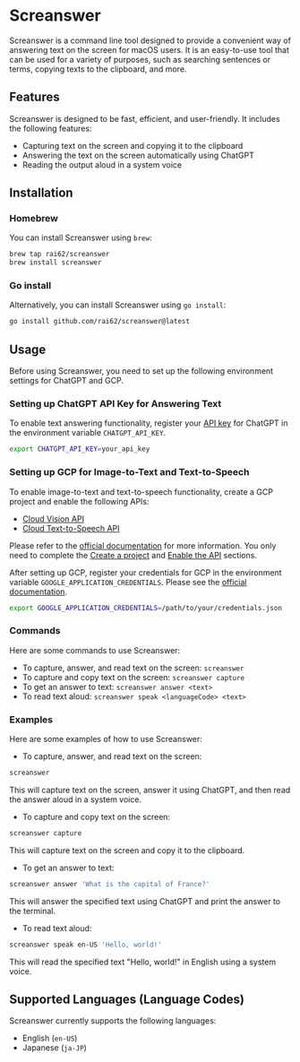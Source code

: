 # Screanswer

Screanswer is a command line tool designed to provide a convenient way of answering text on the screen for macOS users.
It is an easy-to-use tool that can be used for a variety of purposes, such as searching sentences or terms, copying texts to the clipboard, and more.

## Features

Screanswer is designed to be fast, efficient, and user-friendly. It includes the following features:

- Capturing text on the screen and copying it to the clipboard
- Answering the text on the screen automatically using ChatGPT
- Reading the output aloud in a system voice

## Installation

### Homebrew

You can install Screanswer using `brew`:

```sh
brew tap rai62/screanswer
brew install screanswer
```

### Go install

Alternatively, you can install Screanswer using `go install`:

```sh
go install github.com/rai62/screanswer@latest
```

## Usage

Before using Screanswer, you need to set up the following environment settings for ChatGPT and GCP.

### Setting up ChatGPT API Key for Answering Text

To enable text answering functionality, register your [API key](https://platform.openai.com/account/api-keys) for ChatGPT in the environment variable `CHATGPT_API_KEY`.

```sh
export CHATGPT_API_KEY=your_api_key
```

### Setting up GCP for Image-to-Text and Text-to-Speech

To enable image-to-text and text-to-speech functionality, create a GCP project and enable the following APIs:

- [Cloud Vision API](https://console.cloud.google.com/apis/api/vision.googleapis.com)
- [Cloud Text-to-Speech API](https://console.cloud.google.com/apis/api/texttospeech.googleapis.com)

Please refer to the [official documentation](https://cloud.google.com/vision/docs/setup) for more information.
You only need to complete the [Create a project](https://cloud.google.com/vision/docs/setup#project) and [Enable the API](https://cloud.google.com/vision/docs/setup#api) sections.

After setting up GCP, register your credentials for GCP in the environment variable `GOOGLE_APPLICATION_CREDENTIALS`.
Please see the [official documentation](https://cloud.google.com/docs/authentication/application-default-credentials).

```sh
export GOOGLE_APPLICATION_CREDENTIALS=/path/to/your/credentials.json
```

### Commands

Here are some commands to use Screanswer:

- To capture, answer, and read text on the screen: `screanswer`
- To capture and copy text on the screen: `screanswer capture`
- To get an answer to text: `screanswer answer <text>`
- To read text aloud: `screanswer speak <languageCode> <text>`

### Examples

Here are some examples of how to use Screanswer:

- To capture, answer, and read text on the screen:

```sh
screanswer
```

This will capture text on the screen, answer it using ChatGPT, and then read the answer aloud in a system voice.

- To capture and copy text on the screen:

```sh
screanswer capture
```

This will capture text on the screen and copy it to the clipboard.

- To get an answer to text:

```sh
screanswer answer 'What is the capital of France?'
```

This will answer the specified text using ChatGPT and print the answer to the terminal.

- To read text aloud:

```sh
screanswer speak en-US 'Hello, world!'
```

This will read the specified text "Hello, world!" in English using a system voice.

## Supported Languages (Language Codes)

Screanswer currently supports the following languages:

- English (`en-US`)
- Japanese (`ja-JP`)
